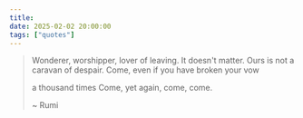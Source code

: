 ```yaml
---
title: 
date: 2025-02-02 20:00:00
tags: ["quotes"]
---
```


> Wonderer, worshipper, lover of leaving.
> It doesn't matter.
> Ours is not a caravan of despair.
> Come, even if you have broken your vow
> 
> a thousand times
> Come, yet again, come, come.
>
> ~ Rumi
